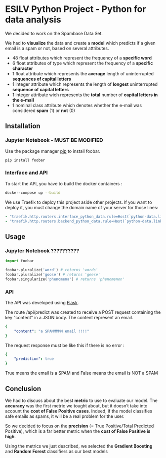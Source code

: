 # ESILV Python Project - Python for data analysis 

We decided to work on the Spambase Data Set. 

We had to __visualize__ the data and create a __model__ which predicts if a given email is a spam or not, based on several attributes.

- 48 float attributes which represent the frequency of a __specific word__
- 6 float attributes of type which represent the frequency of a __specific character__
- 1 float attribute which represents the __average__ length of uninterrupted __sequences of capital letters__
- 1 integer attribute which represents the length of __longest__ uninterrupted __sequence of capital letters__
- 1 integer attribute wich represents the __total__ number of __capital letters in the e-mail__
- 1 nominal class attribute which denotes whether the e-mail was considered __spam__ (1) or __not__ (0)

## Installation

### Jupyter Notebook - MUST BE MODIFIED

Use the package manager [pip](https://pip.pypa.io/en/stable/) to install foobar.

```bash
pip install foobar
```

### Interface and API

To start the API, you have to build the docker containers :

```bash
docker-compose up --build
```

We use Traefik to deploy this project aside other projects.
If you want to deploy it, you must change the domain name of your server for those lines:

```yaml
- "traefik.http.routers.interface_python_data.rule=Host(`python-data.linkable.tech`)"
- "traefik.http.routers.backend_python_data.rule=Host(`python-data.linkable.tech`) && PathPrefix(`/api`)"
```


## Usage

### Jupyter Notebook ??????????


```python
import foobar

foobar.pluralize('word') # returns 'words'
foobar.pluralize('goose') # returns 'geese'
foobar.singularize('phenomena') # returns 'phenomenon'
```

### API

The API was developed using [Flask](https://pypi.org/project/Flask/).

The route /api/predict was created to receive a POST request containing the key "content" in a JSON body. The content represent an email.

```yaml
{
    "content": "a SPAMMMMM email !!!!"
}
```

The request response must be like this if there is no error :

```yaml
{
    "prediction": true
}
```

True means the email is a SPAM and False means the email is NOT a SPAM


## Conclusion

We had to discuss about the best __metric__ to use to evaluate our model. The __accuracy__ was the first metric we tought about, but it doesn’t take into account the __cost of False Positive cases__. Indeed, if the model classifies safe emails as spams, it will be a real problem for the user.

So we decided to focus on the __precision__ (= True Positive/Total Predicted Positive), which is a far better metric when the __cost of False Positive is high__.

Using the metrics we just described, we selected the __Gradient Boosting__ and __Random Forest__ classifiers as our best models
